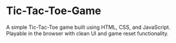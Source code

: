 # Tic-Tac-Toe-Game
A simple Tic-Tac-Toe game built using HTML, CSS, and JavaScript. Playable in the browser with clean UI and game reset functionality.
